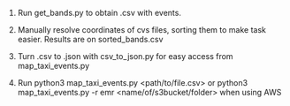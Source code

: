 
1) Run get_bands.py to obtain .csv with events.

2) Manually resolve coordinates of cvs files, sorting them to make task easier. Results are on sorted_bands.csv

3) Turn .csv to .json with csv_to_json.py for easy access from map_taxi_events.py

4) Run python3 map_taxi_events.py <path/to/file.csv>  or python3 map_taxi_events.py -r emr <name/of/s3bucket/folder> when using AWS